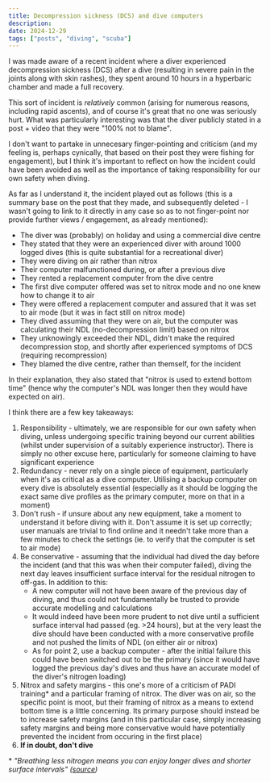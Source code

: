 ```yaml
---
title: Decompression sickness (DCS) and dive computers
description:
date: 2024-12-29
tags: ["posts", "diving", "scuba"]
---
```


I was made aware of a recent incident where a diver experienced decompression sickness (DCS) after a dive (resulting in severe pain in the joints along with skin rashes), they spent around 10 hours in a hyperbaric chamber and made a full recovery.

This sort of incident is _relatively_ common (arising for numerous reasons, including rapid ascents), and of course it's great that no one was seriously hurt. What was particularly interesting was that the diver publicly stated in a post + video that they were "100% not to blame".

I don't want to partake in unnecesary finger-pointing and criticism (and my feeling is, perhaps cynically, that based on their post they were fishing for engagement), but I think it's important to reflect on how the incident could have been avoided as well as the importance of taking responsibility for our own safety when diving.

As far as I understand it, the incident played out as follows (this is a summary base on the post that they made, and subsequently deleted - I wasn't going to link to it directly in any case so as to not finger-point nor provide further views / engagement, as already mentioned):

- The diver was (probably) on holiday and using a commercial dive centre
- They stated that they were an experienced diver with around 1000 logged dives (this is quite substantial for a recreational diver)
- They were diving on air rather than nitrox
- Their computer malfunctioned during, or after a previous dive
- They rented a replacement computer from the dive centre
- The first dive computer offered was set to nitrox mode and no one knew how to change it to air
- They were offered a replacement computer and assured that it was set to air mode (but it was in fact still on nitrox mode)
- They dived assuming that they were on air, but the computer was calculating their NDL (no-decompression limit) based on nitrox
- They unknowingly exceeded their NDL, didn't make the required decompression stop, and shortly after experienced symptoms of DCS (requiring recompression)
- They blamed the dive centre, rather than themself, for the incident

In their explanation, they also stated that "nitrox is used to extend bottom time" (hence why the computer's NDL was longer then they would have expected on air).

I think there are a few key takeaways:

1. Responsibility - ultimately, we are responsible for our own safety when diving, unless undergoing specific training beyond our current abilities (whilst under supervision of a suitably experience instructor). There is simply no other excuse here, particularly for someone claiming to have significant experience
2. Redundancy - never rely on a single piece of equipment, particularly when it's as critical as a dive computer. Utilising a backup computer on every dive is absolutely essential (especially as it should be logging the exact same dive profiles as the primary computer, more on that in a moment)
3. Don't rush - if unsure about any new equipment, take a moment to understand it before diving with it. Don't assume it is set up correctly; user manuals are trivial to find online and it needn't take more than a few minutes to check the settings (ie. to verify that the computer is set to air mode)
4. Be conservative - assuming that the individual had dived the day before the incident (and that this was when their computer failed), diving the next day leaves insufficient surface interval for the residual nitrogen to off-gas. In addition to this:
   * A new computer will not have been aware of the previous day of diving, and thus could not fundamentally be trusted to provide accurate modelling and calculations
   * It would indeed have been more prudent to not dive until a sufficient surface interval had passed (eg. >24 hours), but at the very least the dive should have been conducted with a more conservative profile and not pushed the limits of NDL (on either air or nitrox)
   * As for point 2, use a backup computer - after the initial failure this could have been switched out to be the primary (since it would have logged the previous day's dives and thus have an accurate model of the diver's nitrogen loading)
5. Nitrox and safety margins - this one's more of a criticism of PADI training* and a particular framing of nitrox. The diver was on air, so the specific point is moot, but their framing of nitrox as a means to extend bottom time is a little concerning. Its primary purpose should instead be to increase safety margins (and in this particular case, simply increasing safety margins and being more conservative would have potentially prevented the incident from occuring in the first place)
6. **If in doubt, don't dive**


\* _"Breathing less nitrogen means you can enjoy longer dives and shorter surface intervals" ([source](https://store.padi.com/en-uk/courses/enriched-air-diver/p/60468-1B2C/))_
